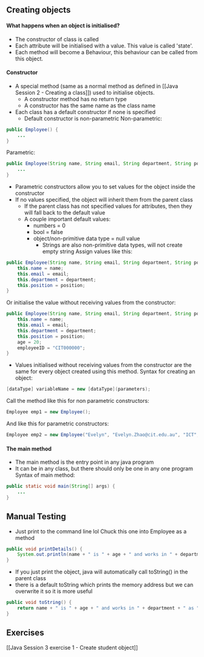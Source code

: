## Creating objects
#### What happens when an object is initialised?
 - The constructor of class is called
 - Each attribute will be initialised with a value. This value is called 'state'.
 - Each method will become a Behaviour, this behaviour can be called from this object.
#### Constructor
 - A special method (same as a normal method as defined in [[Java Session 2 - Creating a class]]) used to initialise objects.
	 - A constructor method has no return type
	 - A constructor has the same name as the class name
 - Each class has a default constructor if none is specified
	 - Default constructor is non-parametric 
Non-parametric:
```java
public Employee() {
	...
}
```
Parametric:
```java
public Employee(String name, String email, String department, String position) {
	...
}
```
 - Parametric constructors allow you to set values for the object inside the constructor
 - If no values specified, the object will inherit them from the parent class
	 - If the parent class has not specified values for attributes, then they will fall back to the default value
	 - A couple important default values:
		 - numbers = 0
		 - bool = false
		 - object/non-primitive data type = null value
			 - Strings are also non-primitive data types, will not create empty string
Assign values like this:
```java
public Employee(String name, String email, String department, String position) {
	this.name = name;
	this.email = email;
	this.department = department;
	this.position = position;
}
```
Or initialise the value without receiving values from the constructor:
```java
public Employee(String name, String email, String department, String position) {
	this.name = name;
	this.email = email;
	this.department = department;
	this.position = position;
	age = 20;
	employeeID = "CIT000000";
}
```
 - Values initialised without receiving values from the constructor are the same for every object created using this method.
Syntax for creating an object:
```java
[dataType] variableName = new [dataType](parameters);
```
Call the method like this for non parametric constructors:
```java
Employee emp1 = new Employee();
```
And like this for parametric constructors:
```java
Employee emp2 = new Employee("Evelyn", "Evelyn.Zhao@cit.edu.au", "ICT", "teacher");
```
#### The main method
 - The main method is the entry point in any java program
 - It can be in any class, but there should only be one in any one program
Syntax of main method:
```java
public static void main(String[] args) {
	...
}
```
## Manual Testing
 - Just print to the command line lol
Chuck this one into Employee as a method
```java
public void printDetails() {
	System.out.println(name + " is " + age + " and works in " + department + " as " + position);
}
```
 - If you just print the object, java will automatically call toString() in the parent class
 - there is a default toString which prints the memory address but we can overwrite it so it is more useful
```java
public void toString() {
	return name + " is " + age + " and works in " + department + " as " + position;
}
```
## Exercises
[[Java Session 3 exercise 1 - Create student object]]